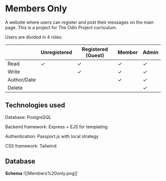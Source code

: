 # Members Only
A website where users can register and post their messages on the main page.
This is a project for The Odin Project curriculum.

Users are divided in 4 roles:

|             | Unregistered | Registered (Guest) | Member | Admin |
| ----------- | ------------ | ------------------ | ------ | ----- |
| Read        | ✓            | ✓                  | ✓      | ✓     |
| Write       |              | ✓                  | ✓      | ✓     |
| Author/Date |              |                    | ✓      | ✓     |
| Delete      |              |                    |        | ✓     |

## Technologies used

Database: PostgreSQL

Backend framework: Express + EJS for templating

Authentication: Passport.js with local strategy

CSS framework: Tailwind

## Database

**Schema**
![[Members%20only.png]]

